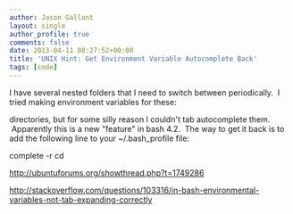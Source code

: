 ```yaml
---
author: Jason Gallant
layout: single
author_profile: true
comments: false
date: 2013-04-11 08:27:52+00:00
title: 'UNIX Hint: Get Environment Variable Autocomplete Back'
tags: [code]
---
```


I have several nested folders that I need to switch between periodically.  I tried making environment variables for these:

directories, but for some silly reason I couldn't tab autocomplete them.  Apparently this is a new "feature" in bash 4.2.  The way to get it back is to add the following line to your ~/.bash_profile file:

complete -r cd

http://ubuntuforums.org/showthread.php?t=1749286

http://stackoverflow.com/questions/103316/in-bash-environmental-variables-not-tab-expanding-correctly
